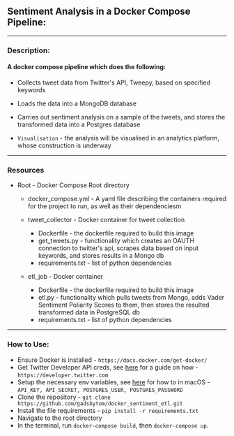 ## Sentiment Analysis in a Docker Compose Pipeline:
---
### Description:
#### A docker compose pipeline which does the following:

* Collects tweet data from Twitter's API, Tweepy, based on specified keywords

* Loads the data into a MongoDB database

* Carries out sentiment analysis on a sample of the tweets, and stores the transformed data into a Postgres database

* `Visualisation` - the analysis will be visualised in an analytics platform, whose construction is underway

---
### Resources

* Root - Docker Compose Root directory

    * docker_compose.yml - A yaml file describing the containers required for the project to run, as well as their dependenciesm

    * tweet_collector - Docker container for tweet collection

        * Dockerfile - the dockerfile required to build this image
        * get_tweets.py - functionality which creates an OAUTH connection to twitter's api, scrapes data based on input keywords, and stores results in a Mongo db
        * requirements.txt - list of python dependencies
    * etl_job - Docker container

        * Dockerfile -  the dockerfile required to build this image
        * etl.py - functionality which pulls tweets from Mongo, adds Vader Sentiment Poliarity Scores to them, then stores the resulted transformed data in PostgreSQL db
        * requirements.txt - list of python dependencies

---
### How to Use:

* Ensure Docker is installed - `https://docs.docker.com/get-docker/`
* Get Twitter Developer API creds, see [here](https://jannah.helpscoutdocs.com/article/161-register-twitter-app) for a guide on how - `https://developer.twitter.com`
* Setup the necessary env variables, see [here](https://medium.com/@himanshuagarwal1395/setting-up-environment-variables-in-macos-sierra-f5978369b255) for how to in macOS - `API_KEY, API_SECRET, POSTGRES_USER, POSTGRES_PASSWORD`
* Clone the repository - `git clone https://github.com/gadsbytom/docker_sentiment_etl.git`
* Install the file requirements - `pip install -r requirements.txt`
* Navigate to the root directory
* In the terminal, run `docker-compose build`, then `docker-compose up`.
